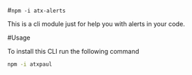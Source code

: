 #`npm -i atx-alerts`

This is a cli module just for help you with alerts in your code.

#Usage

To install this CLI run the following command

```sh
npm -i atxpaul
```
